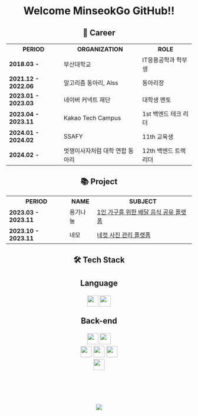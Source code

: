 <h1 align="center">Welcome MinseokGo GitHub!!</h1>

<h2 align="center">🏢 Career</h2>

<table align="center">
    <tr>
        <th>PERIOD</th>
        <th>ORGANIZATION</th>
        <th>ROLE</th>
    </tr>
    <tr>
        <td><strong>2018.03 -</strong></td>
        <td>부산대학교</td>
        <td>IT응용공학과 학부생</td>
    </tr>
    <tr>
        <td><strong>2021.12 - 2022.06</strong></td>
        <td>알고리즘 동아리, Alss</td>
        <td>동아리장</td>
    </tr>
    <tr>
        <td><strong>2023.01 - 2023.03</strong></td>
        <td>네이버 커넥트 재단</td>
        <td>대학생 멘토</td>
    </tr>
    <tr>
        <td><strong>2023.04 - 2023.11</strong></td>
        <td>Kakao Tech Campus</td>
        <td>1st 백엔드 테크 리더</td>
    </tr>
    <tr>
        <td><strong>2024.01 - 2024.02</strong></td>
        <td>SSAFY</td>
        <td>11th 교육생</td>
    </tr>
    <tr>
        <td><strong>2024.02 -</strong></td>
        <td>멋쟁이사자처럼 대학 연합 동아리</td>
        <td>12th 백엔드 트랙 리더</td>
    </tr>
</table>

<h2 align="center">📚 Project</h2>

<table align="center">
    <tr>
        <th>PERIOD</th>
        <th>NAME</th>
        <th>SUBJECT</th>
    </tr>
    <tr>
        <td><strong>2023.03 - 2023.11</strong></td>
        <td>용기나눔</td>
        <td><a href="https://github.com/yongki-nanum-food-share-platform/backend-deploy">1인 가구를 위한 배달 음식 공유 플랫폼</a></td>
    </tr>
    <tr>
        <td><strong>2023.10 - 2023.11</strong></td>
        <td>네모</td>
        <td><a href="https://github.com/MinseokGo/Team2_BE">네컷 사진 관리 플랫폼</a></td>
    </tr>
</table>


<div align="center">
  <h2>🛠 Tech Stack<h2>
  <p>Language</p>
  <img height="30em" src="https://img.shields.io/badge/Java-1E8CBE?style=flat-square&logo=Java&logoColor=white"/>
  <img height="30em" src="https://img.shields.io/badge/C-A8B9CC?style=flat-square&logo=C&logoColor=white"/>
  <p>Back-end</p>
  <img height="30em" src="https://img.shields.io/badge/Spring-6DB33F?style=flat-square&logo=Spring&logoColor=white"/>
  <img height="30em" src="https://img.shields.io/badge/Spring Boot-6DB33F?style=flat-square&logo=Spring Boot&logoColor=white"/> </br>
  <img height="30em" src="https://img.shields.io/badge/JPA-6DB33F?style=flat-square&logoColor=white"/>
  <img height="30em" src="https://img.shields.io/badge/Spring Data JPA-6DB33F?style=flat-square&logoColor=white"/>
  <img height="30em" src="https://img.shields.io/badge/MySQL-4479A1?style=flat-square&logo=MySQL&logoColor=white"/> </br>
  <img height="30em" src="https://img.shields.io/badge/JUnit5-25A162?style=flat-square&logo=JUnit5&logoColor=white"/>
  
  <!--<p>DevOps</p>-->
<!--   <img height="30em" src="https://img.shields.io/badge/Docker-2496ED?style=flat-square&logo=Docker&logoColor=white"/>   -->
  <!--<p>Dev tools</p>--?
  <img height="30em" src="https://img.shields.io/badge/Git-F05032?style=flat-square&logo=Git&logoColor=white"/>
</div>

<!--<h2 align="center">⚙️ GitHub Analytics</h2>-->
<!--<p align="center">
<a href="https://github.com/MinseokGo">
  <img height="180em" src="https://github-readme-stats-eight-theta.vercel.app/api?username=MinseokGo&show_icons=true&theme=chartreuse-dark&include_all_commits=true&count_private=true"/>
  <img height="180em" src="https://github-readme-stats-eight-theta.vercel.app/api/top-langs/?username=MinseokGo&layout=compact&langs_count=8&theme=chartreuse-dark"/>
</a>
</p>-->
<!-- <div align="center">
  <img align="center" height="180em" src="https://github-profile-trophy.vercel.app/?username=MinseokGo&theme=chalk&row=1&column=7" />
  <img height="180em" src="https://github-readme-streak-stats.herokuapp.com/?user=MinseokGo" />
  <a href="https://opgc.me/#/users/MinseokGo" target="_blank">
    <img height="180em" src="https://api.opgc.me/githubs/users/MinseokGo/tag/?border=normal" />
  </a>
</div> -->

</br></br>
<div align="center">
  <a href="https://hits.seeyoufarm.com">
    <img src="https://hits.seeyoufarm.com/api/count/incr/badge.svg?url=https%3A%2F%2Fgithub.com%2FMinseokGo&count_bg=%2379C83D&title_bg=%23555555&icon=&icon_color=%23E7E7E7&title=hits&edge_flat=false"/>
  </a>

  
</div>
<!--[![Solved.ac
프로필](http://mazassumnida.wtf/api/v2/generate_badge?boj=rhalstjr1999)](https://solved.ac/rhalstjr1999)-->
